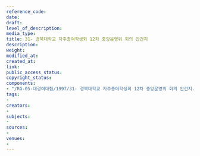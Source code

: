 ```yaml
---
reference_code: 
date: 
draft: 
level_of_description: 
media_type: 
title: 31- 경북대학교 자주총여학생회 12차 중앙운영위 회의 안건지
description: 
weight: 
modified_at: 
created_at: 
link: 
public_access_status: 
copyright_status: 
components:
- "/RG-05-대경여대협/1997/31- 경북대학교 자주총여학생회 12차 중앙운영위 회의 안건지.pdf"
tags:
- 
creators:
- 
subjects:
- 
sources:
- 
venues:
- 
---
```

